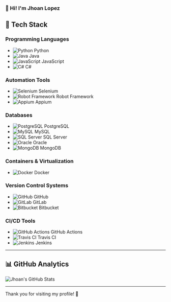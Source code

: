 ### 👋 Hi! I'm Jhoan Lopez


## 🚀 Tech Stack

### Programming Languages
- ![Python](https://img.shields.io/badge/Python-%2314354C?style=flat&logo=python&logoColor=white) Python
- ![Java](https://img.shields.io/badge/Java-%23f7b731?style=flat&logo=java&logoColor=white) Java
- ![JavaScript](https://img.shields.io/badge/JavaScript-%23F7DF1E?style=flat&logo=javascript&logoColor=black) JavaScript
- ![C#](https://img.shields.io/badge/C%23-%23239120?style=flat&logo=csharp&logoColor=white) C#

### Automation Tools
- ![Selenium](https://img.shields.io/badge/Selenium-%23202222?style=flat&logo=selenium&logoColor=white) Selenium
- ![Robot Framework](https://img.shields.io/badge/Robot_Framework-%234265F1?style=flat&logo=robotframework&logoColor=white) Robot Framework
- ![Appium](https://img.shields.io/badge/Appium-%23E16D57?style=flat&logo=appium&logoColor=white) Appium

### Databases
- ![PostgreSQL](https://img.shields.io/badge/PostgreSQL-%23007494?style=flat&logo=postgresql&logoColor=white) PostgreSQL
- ![MySQL](https://img.shields.io/badge/MySQL-%234479A1?style=flat&logo=mysql&logoColor=white) MySQL
- ![SQL Server](https://img.shields.io/badge/SQL_Server-%23007A9B?style=flat&logo=microsoftsqlserver&logoColor=white) SQL Server
- ![Oracle](https://img.shields.io/badge/Oracle-%23F80000?style=flat&logo=oracle&logoColor=white) Oracle
- ![MongoDB](https://img.shields.io/badge/MongoDB-%2300A94F?style=flat&logo=mongodb&logoColor=white) MongoDB

### Containers & Virtualization
- ![Docker](https://img.shields.io/badge/Docker-%232496ED?style=flat&logo=docker&logoColor=white) Docker

### Version Control Systems
- ![GitHub](https://img.shields.io/badge/GitHub-%23121011?style=flat&logo=github&logoColor=white) GitHub
- ![GitLab](https://img.shields.io/badge/GitLab-%23181717?style=flat&logo=gitlab&logoColor=white) GitLab
- ![Bitbucket](https://img.shields.io/badge/Bitbucket-%230047BC?style=flat&logo=bitbucket&logoColor=white) Bitbucket

### CI/CD Tools
- ![GitHub Actions](https://img.shields.io/badge/GitHub_Actions-%23208D8E?style=flat&logo=github-actions&logoColor=white) GitHub Actions
- ![Travis CI](https://img.shields.io/badge/TravisCI-%23000000?style=flat&logo=travis&logoColor=white) Travis CI
- ![Jenkins](https://img.shields.io/badge/Jenkins-%23D24939?style=flat&logo=jenkins&logoColor=white) Jenkins

---

## 📊 GitHub Analytics

![Jhoan's GitHub Stats](https://github-readme-stats-eight-theta.vercel.app/api?username=jhoanlopez&show_icons=true&theme=algolia&include_all_commits=true)

---

Thank you for visiting my profile! 🚀
